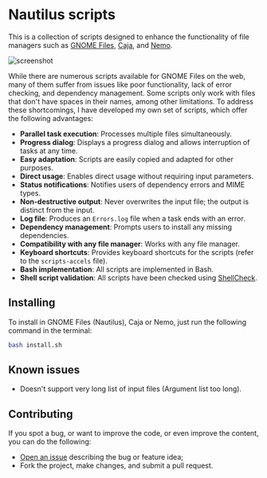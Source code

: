 # Nautilus scripts

This is a collection of scripts designed to enhance the functionality of file managers such as [GNOME Files](https://gitlab.gnome.org/GNOME/nautilus), [Caja](https://github.com/mate-desktop/caja), and [Nemo](https://github.com/linuxmint/nemo).

![screenshot](screenshot.png)

While there are numerous scripts available for GNOME Files on the web, many of them suffer from issues like poor functionality, lack of error checking, and dependency management. Some scripts only work with files that don't have spaces in their names, among other limitations. To address these shortcomings, I have developed my own set of scripts, which offer the following advantages:

- **Parallel task execution**: Processes multiple files simultaneously.
- **Progress dialog**: Displays a progress dialog and allows interruption of tasks at any time.
- **Easy adaptation**: Scripts are easily copied and adapted for other purposes.
- **Direct usage**: Enables direct usage without requiring input parameters.
- **Status notifications**: Notifies users of dependency errors and MIME types.
- **Non-destructive output**: Never overwrites the input file; the output is distinct from the input.
- **Log file**: Produces an `Errors.log` file when a task ends with an error.
- **Dependency management**: Prompts users to install any missing dependencies.
- **Compatibility with any file manager**: Works with any file manager.
- **Keyboard shortcuts**: Provides keyboard shortcuts for the scripts (refer to the `scripts-accels` file).
- **Bash implementation**: All scripts are implemented in Bash.
- **Shell script validation**: All scripts have been checked using [ShellCheck](https://github.com/koalaman/shellcheck).

## Installing

To install in GNOME Files (Nautilus), Caja or Nemo, just run the following command in the terminal:

```sh
bash install.sh
```

## Known issues

- Doesn't support very long list of input files (Argument list too long).

## Contributing

If you spot a bug, or want to improve the code, or even improve the content, you can do the following:

- [Open an issue](https://github.com/cfgnunes/nautilus-scripts/issues/new)
  describing the bug or feature idea;
- Fork the project, make changes, and submit a pull request.
